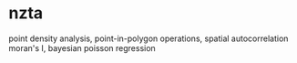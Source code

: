 # nzta
point density analysis, point-in-polygon operations, spatial autocorrelation moran's I, bayesian poisson regression
